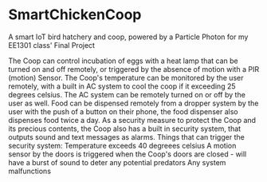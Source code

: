 # SmartChickenCoop

A smart IoT bird hatchery and coop, powered by a Particle Photon for my EE1301 class' Final Project

The Coop can control incubation of eggs with a heat lamp that can be turned on and off remotely, or triggered by the absence of motion with a PIR (motion) Sensor. The Coop's temperature can be monitored by the user remotely, with a built in AC system to cool the coop if it exceeding 25 degrees celsius. The AC system can be remotely turned on or off by the user as well. Food can be dispensed remotely from a dropper system by the user with the push of a button on their phone, the food dispenser also dispenses food twice a day. As a security measure to protect the Coop and its precious contents, the Coop also has a built in security system, that outputs sound and text messages as alarms. Things that can trigger the security system: Temperature exceeds 40 degreees celsius A motion sensor by the doors is triggered when the Coop's doors are closed - will have a burst of sound to deter any potential predators Any system malfunctions
